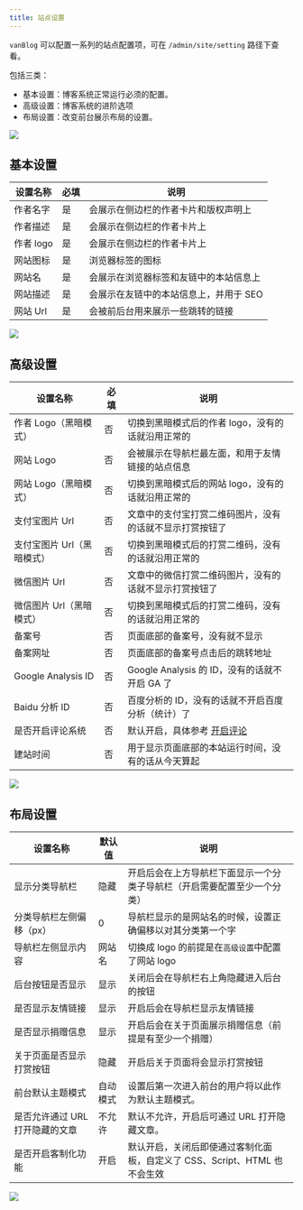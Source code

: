 ```yaml
---
title: 站点设置
---
```


`vanBlog` 可以配置一系列的站点配置项，可在 `/admin/site/setting` 路径下查看。

包括三类：

- 基本设置：博客系统正常运行必须的配置。
- 高级设置：博客系统的进阶选项
- 布局设置：改变前台展示布局的设置。

![](https://pic.mereith.com/img/abb9afde6ccf1ee82cfe41e083df4daf.clipboard-2022-08-15.png)

## 基本设置

| 设置名称  | 必填 | 说明                                   |
| --------- | ---- | -------------------------------------- |
| 作者名字  | 是   | 会展示在侧边栏的作者卡片和版权声明上   |
| 作者描述  | 是   | 会展示在侧边栏的作者卡片上             |
| 作者 logo | 是   | 会展示在侧边栏的作者卡片上             |
| 网站图标  | 是   | 浏览器标签的图标                       |
| 网站名    | 是   | 会展示在浏览器标签和友链中的本站信息上 |
| 网站描述  | 是   | 会展示在友链中的本站信息上，并用于 SEO |
| 网站 Url  | 是   | 会被前后台用来展示一些跳转的链接       |

![](https://pic.mereith.com/img/2c4254e19beaad471b275e897ff54fbe.clipboard-2022-08-15.png)

## 高级设置

| 设置名称                   | 必填 | 说明                                                     |
| -------------------------- | ---- | -------------------------------------------------------- |
| 作者 Logo（黑暗模式）      | 否   | 切换到黑暗模式后的作者 logo，没有的话就沿用正常的        |
| 网站 Logo                  | 否   | 会被展示在导航栏最左面，和用于友情链接的站点信息         |
| 网站 Logo（黑暗模式）      | 否   | 切换到黑暗模式后的网站 logo，没有的话就沿用正常的        |
| 支付宝图片 Url             | 否   | 文章中的支付宝打赏二维码图片，没有的话就不显示打赏按钮了 |
| 支付宝图片 Url（黑暗模式） | 否   | 切换到黑暗模式后的打赏二维码，没有的话就沿用正常的       |
| 微信图片 Url               | 否   | 文章中的微信打赏二维码图片，没有的话就不显示打赏按钮了   |
| 微信图片 Url（黑暗模式）   | 否   | 切换到黑暗模式后的打赏二维码，没有的话就沿用正常的       |
| 备案号                     | 否   | 页面底部的备案号，没有就不显示                           |
| 备案网址                   | 否   | 页面底部的备案号点击后的跳转地址                         |
| Google Analysis ID         | 否   | Google Analysis 的 ID，没有的话就不开启 GA 了            |
| Baidu 分析 ID              | 否   | 百度分析的 ID，没有的话就不开启百度分析（统计）了        |
| 是否开启评论系统           | 否   | 默认开启，具体参考 [开启评论](/feature/basic/comment.md) |
| 建站时间                   | 否   | 用于显示页面底部的本站运行时间，没有的话从今天算起       |

![](https://pic.mereith.com/img/cf276f8eec35c11300a64e4dbd1b7efd.clipboard-2022-08-15.png)

## 布局设置

| 设置名称                        | 默认值   | 说明                                                                      |
| ------------------------------- | -------- | ------------------------------------------------------------------------- |
| 显示分类导航栏                  | 隐藏     | 开启后会在上方导航栏下面显示一个分类子导航栏（开启需要配置至少一个分类）  |
| 分类导航栏左侧偏移（px）        | 0        | 导航栏显示的是网站名的时候，设置正确偏移以对其分类第一个字                |
| 导航栏左侧显示内容              | 网站名   | 切换成 logo 的前提是在`高级设置`中配置了网站 logo                         |
| 后台按钮是否显示                | 显示     | 关闭后会在导航栏右上角隐藏进入后台的按钮                                  |
| 是否显示友情链接                | 显示     | 开启后会在导航栏显示友情链接                                              |
| 是否显示捐赠信息                | 显示     | 开启后会在关于页面展示捐赠信息（前提是有至少一个捐赠）                    |
| 关于页面是否显示打赏按钮        | 隐藏     | 开启后关于页面将会显示打赏按钮                                            |
| 前台默认主题模式                | 自动模式 | 设置后第一次进入前台的用户将以此作为默认主题模式。                        |
| 是否允许通过 URL 打开隐藏的文章 | 不允许   | 默认不允许，开启后可通过 URL 打开隐藏文章。                               |
| 是否开启客制化功能              | 开启     | 默认开启，关闭后即使通过客制化面板，自定义了 CSS、Script、HTML 也不会生效 |

![](https://www.mereith.com/static/img/d67988da2706c1a6ae4073138e11f01b.clipboard-2022-09-02.png)
